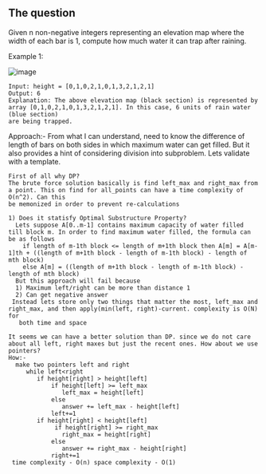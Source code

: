 ## The question

Given n non-negative integers representing an elevation map where the width of each bar is 1, compute how much water it can trap after raining.

Example 1:

![image](https://user-images.githubusercontent.com/18497513/165003292-d8ae3e0b-814f-42b5-8a87-88567d7705c2.png)

```
Input: height = [0,1,0,2,1,0,1,3,2,1,2,1]
Output: 6
Explanation: The above elevation map (black section) is represented by array [0,1,0,2,1,0,1,3,2,1,2,1]. In this case, 6 units of rain water (blue section)
are being trapped.
```

Approach:- From what I can understand, need to know the difference of length of bars on both sides in which maximum water can get filled. But it also
provides a hint of considering division into subproblem. Lets validate with a template.

```
First of all why DP?
The brute force solution basically is find left_max and right_max from a point. This on find for all_points can have a time complexity of O(n^2). Can this
be memonized in order to prevent re-calculations

1) Does it statisfy Optimal Substructure Property?
  Lets suppose A[0..m-1] contains maximum capacity of water filled till block m. In order to find maximum water filled, the formula can be as follows
    if length of m-1th block <= length of m+1th block then A[m] = A[m-1]th + ((length of m+1th block - length of m-1th block) - length of mth block)
    else A[m] = ((length of m+1th block - length of m-1th block) - length of mth block)
  But this approach will fail because 
  1) Maximum left/right can be more than distance 1
  2) Can get negative answer
 Instead lets store only two things that matter the most, left_max and right_max, and then apply(min(left, right)-current. complexity is O(N) for 
   both time and space
  
It seems we can have a better solution than DP. since we do not care about all left, right maxes but just the recent ones. How about we use pointers?
How:-
  make two pointers left and right
     while left<right
        if height[right] > height[left]
            if height[left] >= left_max
               left_max = height[left]
            else
               answer += left_max - height[left]
            left+=1
        if height[right] < height[left]
             if height[right] >= right_max
               right_max = height[right]
            else
               answer += right_max - height[right]
            right+=1
 time complexity - O(n) space complexity - O(1)
```
